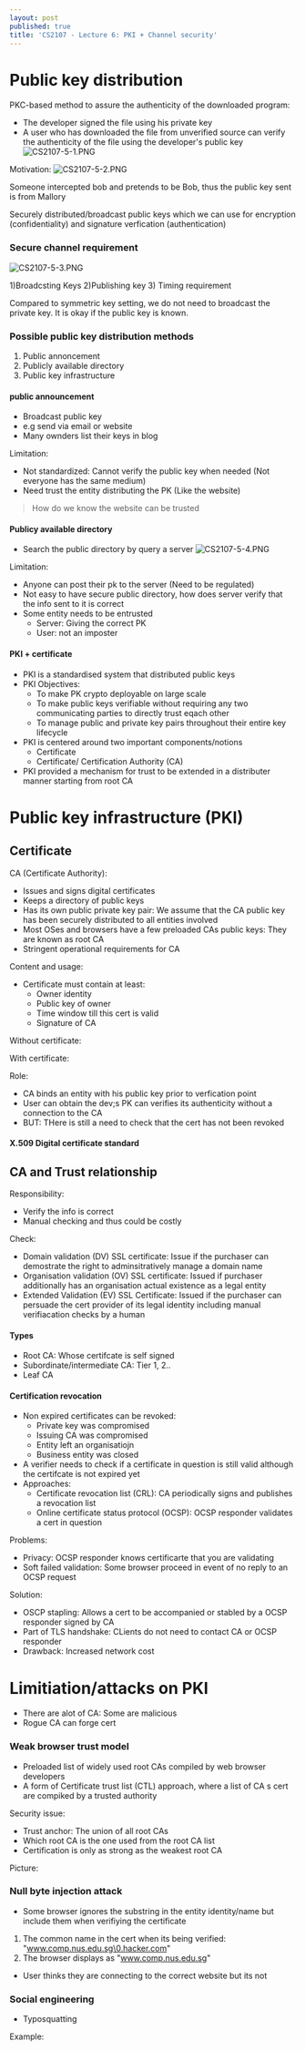```yaml
---
layout: post
published: true
title: 'CS2107 - Lecture 6: PKI + Channel security'
---
```

# Public key distribution
PKC-based method to assure the authenticity of the downloaded program:
- The developer signed the file using his private key
- A user who has downloaded the file from unverified source can verify the authenticity of the file using the developer's public key
![CS2107-5-1.PNG]({{site.baseurl}}/img/CS2107-5-1.PNG)



Motivation: 
![CS2107-5-2.PNG]({{site.baseurl}}/img/CS2107-5-2.PNG)

Someone intercepted bob and pretends to be Bob, thus the public key sent is from Mallory


Securely distributed/broadcast public keys which we can use for encryption (confidentiality) and signature verfication (authentication)

### Secure channel requirement
![CS2107-5-3.PNG]({{site.baseurl}}/img/CS2107-5-3.PNG)


1)Broadcsting Keys 2)Publishing key 3) Timing requirement


Compared to symmetric key setting, we do not need to broadcast the private key. It is okay if the public key is known.

### Possible public key distribution methods
1. Public annoncement
2. Publicly available directory
3. Public key infrastructure


#### public announcement
- Broadcast public key
- e.g send via email or website
- Many ownders list their keys in blog

Limitation:
- Not standardized: Cannot verify the public key when needed (Not everyone has the same medium)
- Need trust the entity distributing the PK (Like the website)

> How do we know the website can be trusted

#### Publicy available directory
- Search the public directory by query a server
![CS2107-5-4.PNG]({{site.baseurl}}/img/CS2107-5-4.PNG)


Limitation:
- Anyone can post their pk to the server (Need to be regulated)
- Not easy to have secure public directory, how does server verify that the info sent to it is correct
- Some entity needs to be entrusted
	- Server: Giving the correct PK
    - User: not an imposter

#### PKI + certificate
- PKI is a standardised system that distributed public keys
- PKI Objectives:
	- To make PK crypto deployable on large scale
    - To make public keys verifiable without requiring any two communicating parties to directly trust eqach other
    - To manage public and private key pairs throughout their entire key lifecycle
- PKI is centered around two important components/notions
	- Certificate
    - Certificate/ Certification Authority (CA)
- PKI provided a mechanism for trust to be extended in a distributer manner starting from root CA


# Public key infrastructure (PKI)
## Certificate

CA (Certificate Authority):
- Issues and signs digital certificates
- Keeps a directory of public keys
- Has its own public private key pair: We assume that the CA public key has been securely distributed to all entities involved
- Most OSes and browsers have a few preloaded CAs public keys: They are known as root CA
- Stringent operational requirements for CA


Content and usage:
- Certificate must contain at least:
	- Owner identity
    - Public key of owner
    - Time window till this cert is valid
    - Signature of CA
    
Without certificate:



With certificate:


Role:
- CA binds an entity with his public key prior to verfication point
- User can obtain the dev;s PK can verifies its authenticity without a connection to the CA
- BUT: THere is still a need to check that the cert has not been revoked


#### X.509 Digital certificate standard


## CA and Trust relationship

Responsibility:
- Verify the info is correct
- Manual checking and thus could be costly


Check:
- Domain validation (DV) SSL certificate: Issue if the purchaser can demostrate the right to adminsitratively manage a domain name
- Organisation validation (OV) SSL certificate: Issued if purchaser additionally has an organisation actual existence as a legal entity
- Extended Validation (EV) SSL Certificate: Issued if the purchaser can persuade the cert provider of its legal identity including manual verifiacation checks by a human


#### Types



- Root CA: Whose certifcate is self signed
- Subordinate/intermediate CA: Tier 1, 2..
- Leaf CA



#### Certification revocation
- Non expired certificates can be revoked:
	- Private key was compromised
    - Issuing CA was compromised
    - Entity left an organisatiojn
    - Business entity was closed
- A verifier needs to check if a certificate in question is still valid although the certifcate is not expired yet
- Approaches:
	- Certificate revocation list (CRL): CA periodically signs and publishes a revocation list
    - Online certificate status protocol (OCSP): OCSP responder validates a cert in question

Problems:
- Privacy: OCSP responder knows certificarte that you are validating
- Soft failed validation: Some browser proceed in event of no reply to an OCSP request


Solution:
- OSCP stapling: Allows a cert to be accompanied or stabled by a OCSP responder signed by CA
- Part of TLS handshake: CLients do not need to contact CA or OCSP responder
- Drawback: Increased network cost

# Limitiation/attacks on PKI
- There are alot of CA: Some are malicious
- Rogue CA can forge cert

### Weak browser trust model
- Preloaded list of widely used root CAs compiled by web browser developers
- A form of Certificate trust list (CTL) approach, where a list of CA s cert are compiked by a trusted authority


Security issue: 
- Trust anchor: The union of all root CAs
- Which root CA is the one used from the root CA list
- Certification is only as strong as the weakest root CA


Picture:


### Null byte injection attack
- Some browser ignores the substring in the entity identity/name but include them when verifiying the certificate
1. The common name in the cert when its being verified: "www.comp.nus.edu.sg\0.hacker.com"
2. The browser displays as "www.comp.nus.edu.sg"
- User thinks they are connecting to the correct website but its not


### Social engineering
- Typosquatting

Example:
